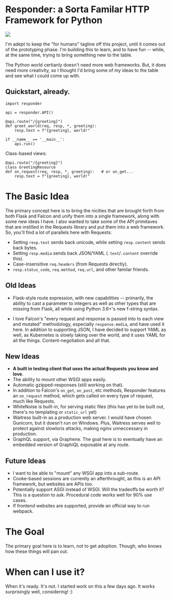 # Responder: a Sorta Familar HTTP Framework for Python

![](https://farm2.staticflickr.com/1937/30196007887_604e2f10d8_k_d.jpg)

I'm adept to keep the "for humans" tagline off this project, until it comes out of the prototyping phase. I'm building this to learn, and to have fun -- while, at the same time, trying to bring something new to the table.

The Python world certianly doesn't need more web frameworks. But, it does need more creativity, so I thought I'd bring some of my ideas to the table and see what I could come up with.

## Quickstart, already.

    import responder

    api = responder.API()

    @api.route("/{greeting}")
    def greet_world(req, resp, *, greeting):
        resp.text = f"{greeting}, world!"

    if __name__ == '__main__':
        api.run()

Class-based views:

    @api.route("/{greeting}")
    class GreetingResource
    def on_request(req, resp, *, greeting):   # or on_get...
        resp.text = f"{greeting}, world!"


# The Basic Idea

The primary concept here is to bring the nicities that are brought forth from both Flask and Falcon and unify them into a single framework, along with some new ideas I have. I also wanted to take some of the API primitaves that are instilled in the Requests library and put them into a web framework. So, you'll find a lot of parallels here with Requests:

- Setting `resp.text` sends back unicode, while setting `resp.content` sends back bytes.
- Setting `resp.media` sends back JSON/YAML (`.text`/`.content` override this).
- Case-insensitive `req.headers` (from Requests directly).
- `resp.status_code`, `req.method`, `req.url`, and other familar friends.


## Old Ideas

- Flask-style route expression, with new capabilities -- primarily, the ability to cast a parameter to integers as well as other types that are missing from Flask, all while using Python 3.6+'s new f-string syntax.

- I love Falcon's "every request and response is passed into to each view and mutated" methodology, especially `response.media`, and have used it here. In addition to supporting JSON, I have decided to support YAML as well, as Kubernetes is slowly taking over the world, and it uses YAML for all the things. Content-negotiation and all that.

## New Ideas

- **A built in testing client that uses the actual Requests you know and love**.
- The ability to mount other WSGI apps easily.
- Automatic gzipped-responses (still working on that).
- In addition to Falcon's `on_get`, `on_post`, etc methods, Responder features an `on_request` method, which gets called on every type of request, much like Requests.
- WhiteNoise is built-in, for serving static files (this has yet to be built out, there's no templating or `static_url` yet)
- Waitress built-in as a production web server. I would have chosen Gunicorn, but it doesn't run on Windows. Plus, Waitress serves well to protect against slowloris attacks, making nginx unneccessary in production.
- GraphQL support, via Graphene. The goal here is to eventually have an embedded version of GraphiQL exposable at any route.

## Future Ideas

- I want to be able to "mount" any WSGI app into a sub-route.
- Cooke-based sessions are currently an afterthrought, as this is an API framework, but websites are APIs too.
- Potentially support ASGI instead of WSGI. Will the tradeoffs be worth it? This is a question to ask. Procedural code works well for 90% use cases.
- If frontend websites are supported, provide an official way to run webpack.

# The Goal

The primary goal here is to learn, not to get adoption. Though, who knows how these things will pan out.

# When can I use it?

When it's ready. It's not. I started work on this a few days ago. It works surprisingly well, considering! :)
